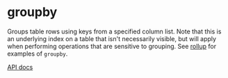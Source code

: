 # groupby

Groups table rows using keys from a specified column list. Note that this is an underlying index on a table that isn't necessarily visible, but will apply when performing operations that are sensitive to grouping. See [rollup](./rollup.md) for examples of `groupby`.

[API docs](https://github.com/microsoft/datashaper/blob/main/javascript/schema/docs/markdown/schema.groupbyargs.md)
